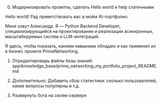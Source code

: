 0. Модернизировать промпты, сделать Hello world и help статичными

Hello world!
Рад приветствовать вас в моём AI-портфолио.

Меня зовут Александр. Я — Python Backend Developer, специализирующийся на проектировании и реализации асинхронных, масштабируемых систем и LLM-интеграций.

Я здесь, чтобы показать, какими навыками обладаю и как применил их в бизнес проекте PrimeNetworking.

1. Отредактироварь файлы базы знаний:
 app/knowledge_base/prime_networking_my_portfolio_project_README.md

3. Дополнительно:
 Добавить сбор статистики: сколько пользователей, какие вопросы популярны и т.д.

2. Развернуть бота на своём сервере